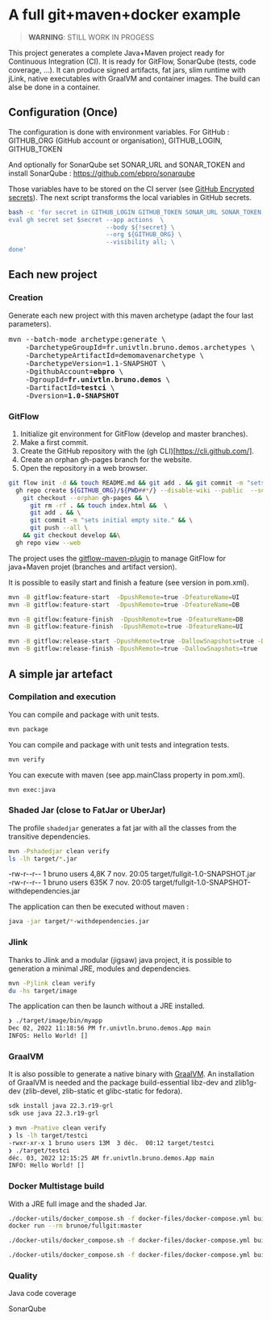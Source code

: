 # A full git+maven+docker example

> **WARNING**: STILL WORK IN PROGESS 

This project generates a complete Java+Maven project ready for Continuous Integration (CI).
It is ready for GitFlow, SonarQube (tests, code coverage, ...). 
It can produce signed artifacts, fat jars, slim runtime with jLink, native executables with GraalVM 
and container images. The build can alse be done in a container.

## Configuration (Once)
The configuration is done with environment variables.
For GitHub : GITHUB_ORG (GitHub account or organisation), GITHUB_LOGIN, GITHUB_TOKEN

And optionally for SonarQube set SONAR_URL and SONAR_TOKEN 
and install SonarQube : https://github.com/ebpro/sonarqube

Those variables have to be stored on the CI server (see [GitHub Encrypted secrets](https://docs.github.com/en/actions/security-guides/encrypted-secrets)).
The next script transforms the local variables in GitHub secrets.

```bash
bash -c 'for secret in GITHUB_LOGIN GITHUB_TOKEN SONAR_URL SONAR_TOKEN; do \
eval gh secret set $secret --app actions  \
                           --body ${!secret} \
                           --org ${GITHUB_ORG} \
                           --visibility all; \
done'
```

## Each new project

### Creation 

Generate each new project with this maven archetype (adapt the four last parameters).

<pre>
mvn --batch-mode archetype:generate \
    -DarchetypeGroupId=fr.univtln.bruno.demos.archetypes \
    -DarchetypeArtifactId=demomavenarchetype \
    -DarchetypeVersion=1.1-SNAPSHOT \
    -DgithubAccount=<b>ebpro</b> \
    -DgroupId=<b>fr.univtln.bruno.demos</b> \
    -DartifactId=<b>testci</b> \
    -Dversion=<b>1.0-SNAPSHOT</b>
</pre>

### GitFlow

1. Initialize git environment for GitFlow (develop and master branches).
2. Make a first commit.
3. Create the GitHub repository with the (gh CLI)[https://cli.github.com/].
3. Create an orphan gh-pages branch for the website.
4. Open the repository in a web browser.

```bash
git flow init -d && touch README.md && git add . && git commit -m "sets initial release." &&\
  gh repo create ${GITHUB_ORG}/${PWD##*/} --disable-wiki --public  --source=. --push &&\
    git checkout --orphan gh-pages && \
      git rm -rf . && touch index.html &&  \
      git add . && \
      git commit -m "sets initial empty site." && \
      git push --all \
    && git checkout develop &&\
  gh repo view --web
```

The project uses the [gitflow-maven-plugin](https://aleksandr-m.github.io/gitflow-maven-plugin) to manage 
GitFlow for java+Maven projet (branches and artifact version).

It is possible to easily start and finish a feature (see version in pom.xml).

```bash
mvn -B gitflow:feature-start  -DpushRemote=true -DfeatureName=UI
mvn -B gitflow:feature-start  -DpushRemote=true -DfeatureName=DB

mvn -B gitflow:feature-finish  -DpushRemote=true -DfeatureName=DB
mvn -B gitflow:feature-finish  -DpushRemote=true -DfeatureName=UI 
```

```bash
mvn -B gitflow:release-start -DpushRemote=true -DallowSnapshots=true -DuseSnapshotInRelease=true
mvn -B gitflow:release-finish -DpushRemote=true -DallowSnapshots=true
```

## A simple jar artefact

### Compilation and execution

You can compile and package with unit tests.

```bash
mvn package
```

You can compile and package with unit tests and integration tests.

```bash
mvn verify
```

You can execute with maven (see app.mainClass property in pom.xml).

```bash
mvn exec:java
```

### Shaded Jar (close to FatJar or UberJar)

The profile `shadedjar` generates a fat jar with all the classes from the transitive dependencies.

```bash
mvn -Pshadedjar clean verify
ls -lh target/*.jar
```

-rw-r--r-- 1 bruno users 4,8K  7 nov.  20:05 target/fullgit-1.0-SNAPSHOT.jar<br/>
-rw-r--r-- 1 bruno users 635K  7 nov.  20:05 target/fullgit-1.0-SNAPSHOT-withdependencies.jar

The application can then be executed without maven : 

```bash
java -jar target/*-withdependencies.jar
```

### Jlink

Thanks to Jlink and a modular (jigsaw) java project, it is possible to generation a minimal JRE, modules 
and dependencies. 

```bash
mvn -Pjlink clean verify
du -hs target/image
```

The application can then be launch without a JRE installed.

```bash
❯ ./target/image/bin/myapp
Dec 02, 2022 11:18:56 PM fr.univtln.bruno.demos.App main
INFOS: Hello World! []
```

### GraalVM

It is also possible to generate a native binary with [GraalVM](https://www.graalvm.org/).
An installation of GraalVM is needed and the package build-essential libz-dev and zlib1g-dev 
(zlib-devel, zlib-static et glibc-static for fedora).

```bash
sdk install java 22.3.r19-grl
sdk use java 22.3.r19-grl
```

```bash
❯ mvn -Pnative clean verify
❯ ls -lh target/testci
-rwxr-xr-x 1 bruno users 13M  3 déc.  00:12 target/testci
❯ ./target/testci
déc. 03, 2022 12:15:25 AM fr.univtln.bruno.demos.App main
INFO: Hello World! []
```

### Docker Multistage build

With a JRE full image and the shaded Jar.

```bash
./docker-utils/docker_compose.sh -f docker-files/docker-compose.yml build shaded
docker run --rm brunoe/fullgit:master
```

```bash
./docker-utils/docker_compose.sh -f docker-files/docker-compose.yml build jlink
```

```bash
./docker-utils/docker_compose.sh -f docker-files/docker-compose.yml build graalvm
```

### Quality

Java code coverage

SonarQube
